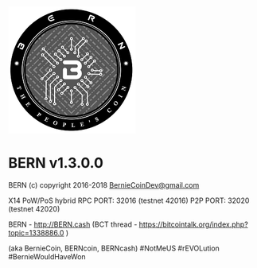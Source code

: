 ![Alt text](src/qt/res/images/wallet.png)


BERN v1.3.0.0
=============

BERN (c) copyright 2016-2018 BernieCoinDev@gmail.com

X14 PoW/PoS hybrid
RPC PORT: 32016  (testnet 42016)
P2P PORT: 32020  (testnet 42020)

BERN - http://BERN.cash  (BCT thread - https://bitcointalk.org/index.php?topic=1338886.0 )

(aka BernieCoin, BERNcoin, BERNcash)
#NotMeUS #rEVOLution #BernieWouldHaveWon
